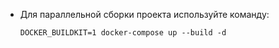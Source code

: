 - Для параллельной сборки проекта используйте команду:

	```DOCKER_BUILDKIT=1 docker-compose up --build -d```